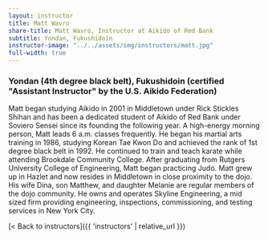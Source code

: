 ```yaml
---
layout: instructor
title: Matt Wavro
share-title: Matt Wavro, Instructor at Aikido of Red Bank
subtitle: Yondan, Fukushidoin
instructor-image: "../../assets/img/instructors/matt.jpg"
full-width: true
---
```


### Yondan (4th degree black belt), Fukushidoin (certified "Assistant Instructor" by the U.S. Aikido Federation)

Matt began studying Aikido in 2001 in Middletown under Rick Stickles Shihan and has been a dedicated student of Aikido of Red Bank under Soviero Sensei since its founding the following year. A high-energy morning person, Matt leads 6 a.m. classes frequently. He began his martial arts training in 1986, studying Korean Tae Kwon Do and achieved the rank of 1st degree black belt in 1992. He continued to train and teach karate while attending Brookdale Community College. After graduating from Rutgers University College of Engineering, Matt began practicing Judo. Matt grew up in Hazlet and now resides in Middletown in close proximity to the dojo. His wife Dina, son Matthew, and daughter Melanie are regular members of the dojo community. He owns and operates Skyline Engineering, a mid sized firm providing engineering, inspections, commissioning, and testing services in New York City.

[< Back to instructors]({{ 'instructors' | relative_url }})
